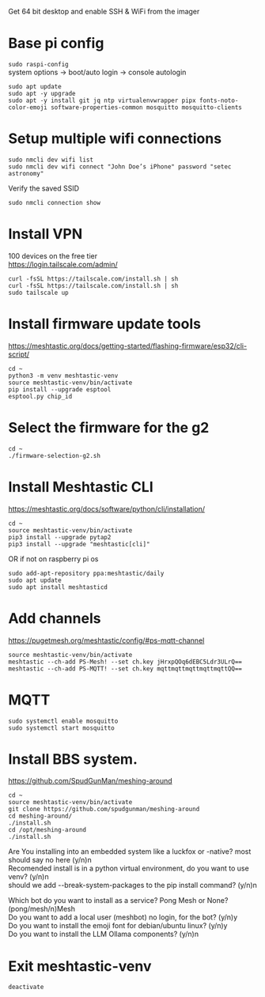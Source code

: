 Get 64 bit desktop and enable SSH & WiFi from the imager  

# Base pi config
`sudo raspi-config`  
system options -> boot/auto login -> console autologin  

```
sudo apt update
sudo apt -y upgrade
sudo apt -y install git jq ntp virtualenvwrapper pipx fonts-noto-color-emoji software-properties-common mosquitto mosquitto-clients 

```


# Setup multiple wifi connections
 ```
sudo nmcli dev wifi list
sudo nmcli dev wifi connect "John Doe’s iPhone" password "setec astronomy"
```
Verify the saved SSID
```
sudo nmcli connection show
```


# Install VPN
100 devices on the free tier  
https://login.tailscale.com/admin/  
```
curl -fsSL https://tailscale.com/install.sh | sh  
curl -fsSL https://tailscale.com/install.sh | sh  
sudo tailscale up  
```



# Install firmware update tools
https://meshtastic.org/docs/getting-started/flashing-firmware/esp32/cli-script/  
```
cd ~
python3 -m venv meshtastic-venv
source meshtastic-venv/bin/activate
pip install --upgrade esptool 
esptool.py chip_id
```


# Select the firmware for the g2
```
cd ~
./firmware-selection-g2.sh
```



# Install Meshtastic CLI  
https://meshtastic.org/docs/software/python/cli/installation/  
```
cd ~
source meshtastic-venv/bin/activate
pip3 install --upgrade pytap2
pip3 install --upgrade "meshtastic[cli]"
```
OR if not on raspberry pi os 
```
sudo add-apt-repository ppa:meshtastic/daily
sudo apt update
sudo apt install meshtasticd
```


# Add channels
https://pugetmesh.org/meshtastic/config/#ps-mqtt-channel  
```
source meshtastic-venv/bin/activate
meshtastic --ch-add PS-Mesh! --set ch.key jHrxpQOq6dEBC5Ldr3ULrQ==
meshtastic --ch-add PS-MQTT! --set ch.key mqttmqttmqttmqttmqttQQ==

```


# MQTT
```
sudo systemctl enable mosquitto
sudo systemctl start mosquitto
```




# Install BBS system.
https://github.com/SpudGunMan/meshing-around

```
cd ~
source meshtastic-venv/bin/activate
git clone https://github.com/spudgunman/meshing-around
cd meshing-around/
./install.sh
cd /opt/meshing-around
./install.sh
```

Are You installing into an embedded system like a luckfox or -native? most should say no here (y/n)n  
Recomended install is in a python virtual environment, do you want to use venv? (y/n)n  
should we add --break-system-packages to the pip install command? (y/n)n  

Which bot do you want to install as a service? Pong Mesh or None? (pong/mesh/n)Mesh  
Do you want to add a local user (meshbot) no login, for the bot? (y/n)y  
Do you want to install the emoji font for debian/ubuntu linux? (y/n)y  
Do you want to install the LLM Ollama components? (y/n)n  



# Exit meshtastic-venv
```
deactivate
```

